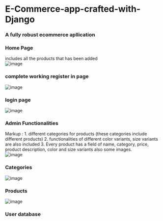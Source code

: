 # E-Commerce-app-crafted-with-Django

### A fully robust ecommerce apllication

### Home Page  
includes all the products that has been added  
![image](https://github.com/Varun-VP-AZ/E-Commerce-app-crafted-with-Django/assets/100081593/f228234b-7b84-4538-9878-1453a1240021)  

### complete working register in page  
![image](https://github.com/Varun-VP-AZ/E-Commerce-app-crafted-with-Django/assets/100081593/ee74efe3-83ea-4c36-b131-a48f92983769)  


### login page 
![image](https://github.com/Varun-VP-AZ/E-Commerce-app-crafted-with-Django/assets/100081593/4e552aa5-195b-4706-b3b9-124f37ca918a)  

### Admin Functionalities  
 Markup : 1. different categories for products (these categories include different products)
          2. functionalities of different color variants, size variants are also included 
          3. Every product has a field of name, category, price, product description, color and size variants also some images.  
![image](https://github.com/Varun-VP-AZ/E-Commerce-app-crafted-with-Django/assets/100081593/b9f77d43-b440-4b2b-819f-d9e9f67f2829)  

### Categories  
![image](https://github.com/Varun-VP-AZ/E-Commerce-app-crafted-with-Django/assets/100081593/bbed6d95-d563-4417-90f6-f87e1a73852f)  

### Products  
![image](https://github.com/Varun-VP-AZ/E-Commerce-app-crafted-with-Django/assets/100081593/061b6740-1dd4-4106-8524-e8c79883dd45)  

### User database 

